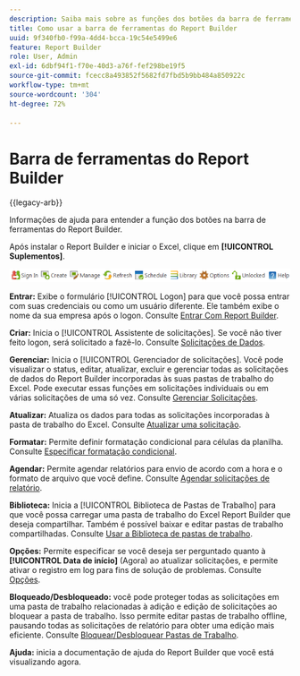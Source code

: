 ```yaml
---
description: Saiba mais sobre as funções dos botões da barra de ferramentas do Report Builder.
title: Como usar a barra de ferramentas do Report Builder
uuid: 9f340fb0-f99a-4dd4-bcca-19c54e5499e6
feature: Report Builder
role: User, Admin
exl-id: 6dbf94f1-f70e-40d3-a76f-fef298be19f5
source-git-commit: fcecc8a493852f5682fd7fbd5b9bb484a850922c
workflow-type: tm+mt
source-wordcount: '304'
ht-degree: 72%

---
```


# Barra de ferramentas do Report Builder

{{legacy-arb}}

Informações de ajuda para entender a função dos botões na barra de ferramentas do Report Builder.

Após instalar o Report Builder e iniciar o Excel, clique em **[!UICONTROL Suplementos]**.

![ícones da barra de ferramentas do Report Builder](assets/report_builder_toolbar.png)

**Entrar:** Exibe o formulário [!UICONTROL Logon] para que você possa entrar com suas credenciais ou como um usuário diferente. Ele também exibe o nome da sua empresa após o logon. Consulte [Entrar Com Report Builder](/help/analyze/legacy-report-builder/setup/login.md).

**Criar:** Inicia o [!UICONTROL Assistente de solicitações]. Se você não tiver feito logon, será solicitado a fazê-lo. Consulte [Solicitações de Dados](/help/analyze/legacy-report-builder/data-requests/data-requests.md).

**Gerenciar:** Inicia o [!UICONTROL Gerenciador de solicitações]. Você pode visualizar o status, editar, atualizar, excluir e gerenciar todas as solicitações de dados do Report Builder incorporadas às suas pastas de trabalho do Excel. Pode executar essas funções em solicitações individuais ou em várias solicitações de uma só vez. Consulte [Gerenciar Solicitações](/help/analyze/legacy-report-builder/manage-requests/r-arb-manage-requests.md).

**Atualizar:** Atualiza os dados para todas as solicitações incorporadas à pasta de trabalho do Excel. Consulte [Atualizar uma solicitação](/help/analyze/legacy-report-builder/manage-requests/t-refresh-a-request.md).

**Formatar:** Permite definir formatação condicional para células da planilha. Consulte [Especificar formatação condicional](/help/analyze/legacy-report-builder/manage-requests/specify-conditional-formatting.md).

**Agendar:** Permite agendar relatórios para envio de acordo com a hora e o formato de arquivo que você define. Consulte [Agendar solicitações de relatório](/help/analyze/legacy-report-builder/schedule-report-requests.md).

**Biblioteca:** Inicia a [!UICONTROL Biblioteca de Pastas de Trabalho] para que você possa carregar uma pasta de trabalho do Excel Report Builder que deseja compartilhar. Também é possível baixar e editar pastas de trabalho compartilhadas. Consulte [Usar a Biblioteca de pastas de trabalho](/help/analyze/legacy-report-builder/workbook-library/t-upload-a-workbook.md).

**Opções:** Permite especificar se você deseja ser perguntado quanto à **[!UICONTROL Data de início]** (Agora) ao atualizar solicitações, e permite ativar o registro em log para fins de solução de problemas. Consulte [Opções](/help/analyze/legacy-report-builder/options.md).

**Bloqueado/Desbloqueado:** você pode proteger todas as solicitações em uma pasta de trabalho relacionadas à adição e edição de solicitações ao bloquear a pasta de trabalho. Isso permite editar pastas de trabalho offline, pausando todas as solicitações de relatório para obter uma edição mais eficiente. Consulte [Bloquear/Desbloquear Pastas de Trabalho](/help/analyze/legacy-report-builder/workbook-library/protect-wb.md).

**Ajuda:** inicia a documentação de ajuda do Report Builder que você está visualizando agora.

